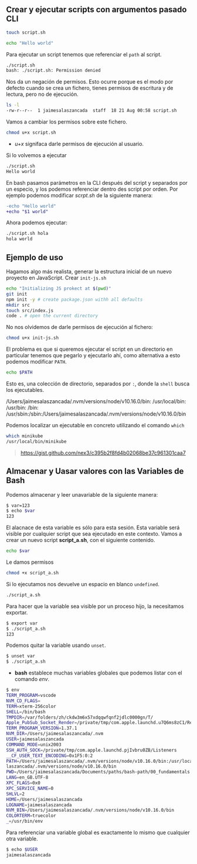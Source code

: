 ## Crear y ejecutar scripts con argumentos pasado CLI

```bash
touch script.sh
```

```sh
echo "Hello world"
```

Para ejecutar un script tenemos que referenciar el `path` al script.

```bash
./script.sh
bash: ./script.sh: Permission denied
```

Nos da un negación de permisos. Esto ocurre porque es el modo por defecto cuando se crea un fichero, tienes permisos de escritura y de lectura, pero no de ejecución.

```bash
ls -l
-rw-r--r--  1 jaimesalaszancada  staff  18 21 Aug 00:58 script.sh
```

Vamos a cambiar los permisos sobre este fichero.

```bash
chmod u+x script.sh
```
* _u+x_ signifaca darle permisos de ejecución al usuario.

Si lo volvemos a ejecutar

```bash
./script.sh
Hello world
```

En bash pasamos parámetros en la CLI después del script y separados por un especio, y los podemos referenciar dentro des script por orden. Por ejemplo podemos modificar _scrpt.sh_ de la siguiente manera:

```diff
-echo "Hello world"
+echo "$1 world"
```

Ahora podemos ejecutar: 

```bash
./script.sh hola
hola world
```

## Ejemplo de uso

Hagamos algo más realista, generar la estructura inicial de un nuevo proyecto en JavaScript. Crear `init-js.sh`

```sh
echo "Initializing JS prokect at $(pwd)"
git init 
npm init -y # create package.json withh all defaults
mkdir src
touch src/index.js 
code . # open the current directory
```

No nos olvidemos de darle permisos de ejecución al fichero:

```bash
chmod u+x init-js.sh
```

El problema es que si queremos ejecutar el script en un directorio en particular tenemos que pegarlo y ejecutarlo ahí, como alternativa a esto podemos modificar `PATH`.

```bash
echo $PATH
```

Esto es, una colección de directorio, separados por `:`, donde la `shell` busca los ejecutables.

/Users/jaimesalaszancada/.nvm/versions/node/v10.16.0/bin:
/usr/local/bin:
/usr/bin:
/bin:
/usr/sbin:/sbin:/Users/jaimesalaszancada/.nvm/versions/node/v10.16.0/bin

Podemos localizar un ejecutable en concreto utilizando el comando `which`

```bash
which minikube
/usr/local/bin/minikube
```

> https://gist.github.com/nex3/c395b2f8fd4b02068be37c961301caa7

## Almacenar y Uasar valores con las Variables de Bash

Podemos almacenar y leer unavariable de la siguiente manera:

```bash
$ var=123
$ echo $var
123
```

El alacnace de esta variable es sólo para esta sesión. Esta variable será visible por cualquier script que sea ejecutado en este contexto. Vamos a crear un nuevo script __script_a.sh__, con el siguiente contenido.

```bash
echo $var
```

Le damos permisos

```bash
chmod +x script_a.sh
```

Si lo ejecutamos nos devuelve un espacio en blanco `undefined`.

```bash
./script_a.sh

```

Para hacer que la variable sea visible por un proceso hijo, la necesitamos exportar.

```bash
$ export var
$ ./script_a.sh
123
```

Podemos quitar la variable usando `unset`.

```bash
$ unset var
$ ./script_a.sh 

```

* __bash__ establece muchas variables globales que podemos listar con el comando _env_.

```bash
$ env
TERM_PROGRAM=vscode
NVM_CD_FLAGS=
TERM=xterm-256color
SHELL=/bin/bash
TMPDIR=/var/folders/zh/ckdw3m6x57xdqqwfqnf2jdlc0000gn/T/
Apple_PubSub_Socket_Render=/private/tmp/com.apple.launchd.u7Q6ms8zC1/Render
TERM_PROGRAM_VERSION=1.37.1
NVM_DIR=/Users/jaimesalaszancada/.nvm
USER=jaimesalaszancada
COMMAND_MODE=unix2003
SSH_AUTH_SOCK=/private/tmp/com.apple.launchd.pjIvbru0ZB/Listeners
__CF_USER_TEXT_ENCODING=0x1F5:0:2
PATH=/Users/jaimesalaszancada/.nvm/versions/node/v10.16.0/bin:/usr/local/bin:/usr/bin:/bin:/usr/sbin:/sbin:/Users/jaimesa
laszancada/.nvm/versions/node/v10.16.0/bin
PWD=/Users/jaimesalaszancada/Documents/paths/bash-path/00_fundamentals
LANG=en_GB.UTF-8
XPC_FLAGS=0x0
XPC_SERVICE_NAME=0
SHLVL=2
HOME=/Users/jaimesalaszancada
LOGNAME=jaimesalaszancada
NVM_BIN=/Users/jaimesalaszancada/.nvm/versions/node/v10.16.0/bin
COLORTERM=truecolor
_=/usr/bin/env
```

Para referenciar una variable global es exactamente lo mismo que cualquier otra variable.

```bash
$ echo $USER
jaimesalaszancada
```